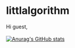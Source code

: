 # littlalgorithm

Hi guest,<br><br>
[![Anurag's GitHub stats](https://github-readme-stats.vercel.app/api?username=relax94)](https://github.com/anuraghazra/github-readme-stats)
